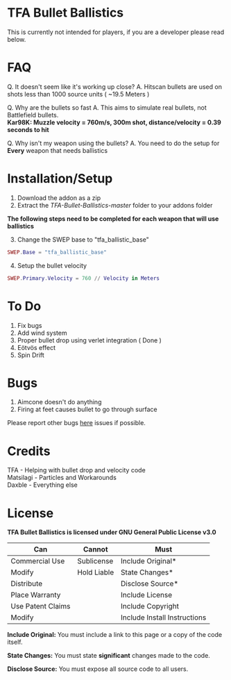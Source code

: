 # TFA Bullet Ballistics
This is currently not intended for players, if you are a developer please read below.

# FAQ
Q. It doesn't seem like it's working up close?
A. Hitscan bullets are used on shots less than 1000 source units ( ~19.5 Meters )

Q. Why are the bullets so fast
A. This aims to simulate real bullets, not Battlefield bullets.  
**Kar98K: Muzzle velocity = 760m/s, 300m shot, distance/velocity = 0.39 seconds to hit**

Q. Why isn't my weapon using the bullets?
A. You need to do the setup for **Every** weapon that needs ballistics

# Installation/Setup

1. Download the addon as a zip
2. Extract the *TFA-Bullet-Ballistics-master* folder to your addons folder

**The following steps need to be completed for each weapon that will use ballistics**

3. Change the SWEP base to "tfa_ballistic_base"
```lua
SWEP.Base = "tfa_ballistic_base"
```
4. Setup the bullet velocity
```lua
SWEP.Primary.Velocity = 760 // Velocity in Meters
```

# To Do
1. Fix bugs
2. Add wind system
3. Proper bullet drop using verlet integration ( Done )
4. Eötvös effect
5. Spin Drift

# Bugs
1. Aimcone doesn't do anything
2. Firing at feet causes bullet to go through surface

Please report other bugs [here](https://github.com/Daxble/TFA-Bullet-Ballistics/issues) issues if possible.

# Credits
TFA - Helping with bullet drop and velocity code  
Matsilagi - Particles and Workarounds  
Daxble - Everything else  

# License

**TFA Bullet Ballistics is licensed under GNU General Public License v3.0**

| **Can**  | **Cannot** | **Must** |
| ------------- | ------------- | ------------- |
| Commercial Use  | Sublicense  | Include Original*  |
| Modify  | Hold Liable  | State Changes*  |
| Distribute  |   | Disclose Source*  |
| Place Warranty  |   | Include License  |
| Use Patent Claims  |   | Include Copyright  |
| Modify  |   | Include Install Instructions  |

**Include Original:** You must include a link to this page or a copy of the code itself.

**State Changes:** You must state **significant** changes made to the code.

**Disclose Source:** You must expose all source code to all users.
